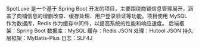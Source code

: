 SpotLuxe 是一个基于 Spring Boot 开发的项目，主要围绕商铺信息管理展开，涵盖了商铺信息的增删改查、缓存处理、用户登录验证等功能。项目使用 MySQL 作为数据库，Redis 作为缓存中间件，以提高系统的性能和响应速度。
后端框架：Spring Boot
数据库：MySQL
缓存：Redis
JSON 处理：Hutool JSON
持久层框架：MyBatis-Plus
日志：SLF4J
